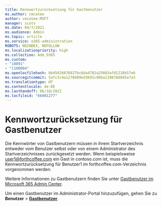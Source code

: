 ```yaml
---
title: Kennwortzurücksetzung für Gastbenutzer
ms.author: cmcatee
author: cmcatee-MSFT
manager: scotv
ms.date: 04/7/2021
ms.audience: Admin
ms.topic: article
ms.service: o365-administration
ROBOTS: NOINDEX, NOFOLLOW
ms.localizationpriority: high
ms.collection: Adm_O365
ms.custom:
- "10891"
- "1100004"
ms.openlocfilehash: bb45d26076827bc6da4782a25603afd1218b57e6
ms.sourcegitcommit: 5afc3c4a1270409ed3691c90ba139878d845e7a3
ms.translationtype: HT
ms.contentlocale: de-DE
ms.lasthandoff: 06/10/2022
ms.locfileid: "66001277"
---
```

# <a name="guest-user-password-reset"></a>Kennwortzurücksetzung für Gastbenutzer

Die Kennwörter von Gastbenutzern müssen in ihrem Startverzeichnis entweder vom Benutzer selbst oder von einem Administrator des Startverzeichnisses zurückgesetzt werden. Wenn beispielsweise user1@forthcoffee.com ein Gast in contoso.com ist, muss die Kennwortzurücksetzung für Benutzer1 im forthcoffee.com-Verzeichnis vorgenommen werden.

Weitere Informationen zu Gastbenutzern finden Sie unter [Gastbenutzer im Microsoft 365 Admin Center](https://docs.microsoft.com/microsoft-365/admin/add-users/about-guest-users).

Um einen Gastbenutzer im Administrator-Portal hinzuzufügen, gehen Sie zu **Benutzer** > [**Gastbenutzer**](https://admin.microsoft.com/Adminportal/Home?ref=GuestUsers).
